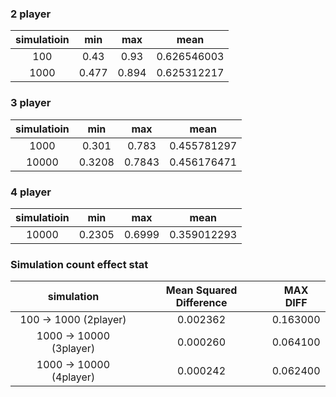 ### 2 player
| simulatioin | min | max | mean |
|:-----------:|:---:|:----:|:---:|
| 100  | 0.43  | 0.93  | 0.626546003 |
| 1000 | 0.477 | 0.894 | 0.625312217 |

### 3 player
| simulatioin | min | max | mean |
|:-----------:|:---:|:----:|:---:|
| 1000  | 0.301  | 0.783  | 0.455781297 |
| 10000 | 0.3208 | 0.7843 | 0.456176471 |

### 4 player
| simulatioin | min | max | mean |
|:-----------:|:---:|:----:|:---:|
| 10000 | 0.2305 | 0.6999 | 0.359012293 |

### Simulation count effect stat
| simulation | Mean Squared Difference | MAX DIFF|
|:-----------:|:---:|:----:|
| 100  -> 1000  (2player) | 0.002362 | 0.163000 |
| 1000 -> 10000 (3player) | 0.000260 | 0.064100 |
| 1000 -> 10000 (4player) | 0.000242 | 0.062400 |
